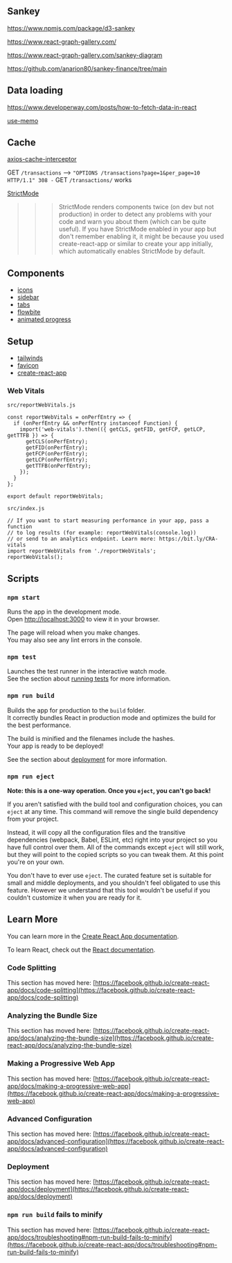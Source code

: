 ## Sankey

https://www.npmjs.com/package/d3-sankey


https://www.react-graph-gallery.com/

https://www.react-graph-gallery.com/sankey-diagram

https://github.com/anarion80/sankey-finance/tree/main


## Data loading

https://www.developerway.com/posts/how-to-fetch-data-in-react


[use-memo](https://stackoverflow.com/questions/75655503/is-there-a-more-efficient-way-to-handle-filters-in-react)

## Cache

[axios-cache-interceptor](https://axios-cache-interceptor.js.org/guide/getting-started)

GET `/transactions` --> `"OPTIONS /transactions?page=1&per_page=10 HTTP/1.1" 308 -`
GET `/transactions/` works


[StrictMode](https://stackoverflow.com/questions/61254372/my-react-component-is-rendering-twice-because-of-strict-mode/61897567#61897567)

>>> StrictMode renders components twice (on dev but not production) in order to detect any problems with your code and warn you about them (which can be quite useful). If you have StrictMode enabled in your app but don't remember enabling it, it might be because you used create-react-app or similar to create your app initially, which automatically enables StrictMode by default.


## Components
- [icons](https://lucide.dev/icons/)
- [sidebar](https://github.com/constgenius/sidebarReact/tree/main)
- [tabs](https://github.com/cassidoo/react-tailwind-tabs/blob/main/TailwindTabs.jsx)
- [flowbite](https://flowbite.com/)
- [animated progress](https://medium.com/@bruno.raljic/animated-multi-part-progress-bar-made-from-scratch-with-reactjs-and-css-9c1d6a4dbef7)

## Setup
- [tailwinds](https://tailwindcss.com/docs/guides/create-react-app)
- [favicon](https://favicon.io/emoji-favicons/money-bag/)
- [create-react-app](https://github.com/facebook/create-react-app)


### Web Vitals

`src/reportWebVitals.js`

```
const reportWebVitals = onPerfEntry => {
  if (onPerfEntry && onPerfEntry instanceof Function) {
    import('web-vitals').then(({ getCLS, getFID, getFCP, getLCP, getTTFB }) => {
      getCLS(onPerfEntry);
      getFID(onPerfEntry);
      getFCP(onPerfEntry);
      getLCP(onPerfEntry);
      getTTFB(onPerfEntry);
    });
  }
};

export default reportWebVitals;
```

`src/index.js`

```
// If you want to start measuring performance in your app, pass a function
// to log results (for example: reportWebVitals(console.log))
// or send to an analytics endpoint. Learn more: https://bit.ly/CRA-vitals
import reportWebVitals from './reportWebVitals';
reportWebVitals();
```


## Scripts

### `npm start`

Runs the app in the development mode.\
Open [http://localhost:3000](http://localhost:3000) to view it in your browser.

The page will reload when you make changes.\
You may also see any lint errors in the console.

### `npm test`

Launches the test runner in the interactive watch mode.\
See the section about [running tests](https://facebook.github.io/create-react-app/docs/running-tests) for more information.

### `npm run build`

Builds the app for production to the `build` folder.\
It correctly bundles React in production mode and optimizes the build for the best performance.

The build is minified and the filenames include the hashes.\
Your app is ready to be deployed!

See the section about [deployment](https://facebook.github.io/create-react-app/docs/deployment) for more information.

### `npm run eject`

**Note: this is a one-way operation. Once you `eject`, you can't go back!**

If you aren't satisfied with the build tool and configuration choices, you can `eject` at any time. This command will remove the single build dependency from your project.

Instead, it will copy all the configuration files and the transitive dependencies (webpack, Babel, ESLint, etc) right into your project so you have full control over them. All of the commands except `eject` will still work, but they will point to the copied scripts so you can tweak them. At this point you're on your own.

You don't have to ever use `eject`. The curated feature set is suitable for small and middle deployments, and you shouldn't feel obligated to use this feature. However we understand that this tool wouldn't be useful if you couldn't customize it when you are ready for it.

## Learn More

You can learn more in the [Create React App documentation](https://facebook.github.io/create-react-app/docs/getting-started).

To learn React, check out the [React documentation](https://reactjs.org/).

### Code Splitting

This section has moved here: [https://facebook.github.io/create-react-app/docs/code-splitting](https://facebook.github.io/create-react-app/docs/code-splitting)

### Analyzing the Bundle Size

This section has moved here: [https://facebook.github.io/create-react-app/docs/analyzing-the-bundle-size](https://facebook.github.io/create-react-app/docs/analyzing-the-bundle-size)

### Making a Progressive Web App

This section has moved here: [https://facebook.github.io/create-react-app/docs/making-a-progressive-web-app](https://facebook.github.io/create-react-app/docs/making-a-progressive-web-app)

### Advanced Configuration

This section has moved here: [https://facebook.github.io/create-react-app/docs/advanced-configuration](https://facebook.github.io/create-react-app/docs/advanced-configuration)

### Deployment

This section has moved here: [https://facebook.github.io/create-react-app/docs/deployment](https://facebook.github.io/create-react-app/docs/deployment)

### `npm run build` fails to minify

This section has moved here: [https://facebook.github.io/create-react-app/docs/troubleshooting#npm-run-build-fails-to-minify](https://facebook.github.io/create-react-app/docs/troubleshooting#npm-run-build-fails-to-minify)
